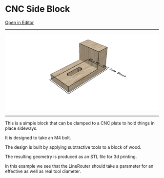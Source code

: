 
# CNC Side Block

[Open in Editor](https://jsxcad.js.org/preAlphaHead/#JSxCAD@https://gitcdn.link/cdn/jsxcad/JSxCAD/master/algorithm/toolpath/example.nb)

---

![Image](cnc-side-block.md.1.png)

---

This is a simple block that can be clamped to a CNC plate to hold things in place sideways.

It is designed to take an M4 bolt.

The design is built by applying subtractive tools to a block of wood.

The resulting geometry is produced as an STL file for 3d printing.

In this example we see that the LineRouter should take a parameter for an effective as well as real tool diameter.
